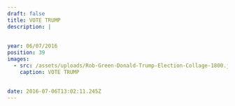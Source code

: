 ```yaml
---
draft: false
title: VOTE TRUMP
description: |
  
  
year: 06/07/2016
position: 39
images:
  - src: /assets/uploads/Rob-Green-Donald-Trump-Election-Collage-1800.jpg
    caption: VOTE TRUMP       
    
    
date: 2016-07-06T13:02:11.245Z
---
```


